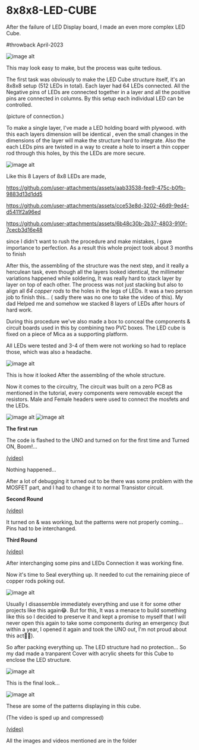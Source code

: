 # 8x8x8-LED-CUBE
 After the failure of LED Display board, I made an even more complex LED Cube.

#throwback
April-2023

![image alt](https://github.com/Anandhu-Sudha/8x8x8-LED-CUBE/blob/04f7b4797f768a1bcd3fb71a5b9799adf722df24/pictures/IMG20230527215619%20copy.jpg)


This may look easy to make, but the process was quite tedious.

The first task was obviously to make the LED Cube structure itself, it's an 8x8x8 setup (512 LEDs in total). Each layer had 64 LEDs connected. 
All the Negative pins of LEDs are connected together in a layer and all the positive pins are connected in columns. By this setup each individual LED can be controlled.

(picture of connection.)

To make a single layer, I've made a LED holding board with plywood. with this each layers dimension will be identical , even the small changes in the dimensions of the layer will make the structure hard to integrate.
Also the each LEDs pins are twisted in a way to create a hole to insert a thin copper rod through this holes, by this the LEDs are more secure.

![image alt](https://github.com/Anandhu-Sudha/8x8x8-LED-CUBE/blob/b325d1225c014b2410e9a7c2a18c4c50596320fe/pictures/IMG20230406201638.jpg)

Like this 8 Layers of 8x8 LEDs are made, 

https://github.com/user-attachments/assets/aab33538-fee9-475c-b0fb-9883d13d1dd5

https://github.com/user-attachments/assets/cce53e8d-3202-46d9-9ed4-d5411f2a96ed

https://github.com/user-attachments/assets/6b48c30b-2b37-4803-910f-7cecb3d16e48

since I didn't want to rush the procedure and make mistakes, I gave importance to perfection. As a result this whole project took about 3 months to finish

After this, the assembling of the structure was the next step, and it really a herculean task, even though all the layers looked identical, the millimeter variations happened while soldering, 
It was really hard to stack layer by layer on top of each other. The process was not just stacking but also to align all *64 copper rods* to the holes in the legs of LEDs. It was a two person job to finish this... ( sadly there was no one to take the video of this). My dad Helped me and somehow we stacked 8 layers of LEDs after hours of hard work.

During this procedure we've also made a box to conceal the components & circuit boards used in this by combining two PVC boxes. The LED cube is fixed on a piece of Mica as a supporting platform.

All LEDs were tested and 3-4 of them were not working so had to replace those, which was also a headache.

![image alt](https://github.com/Anandhu-Sudha/8x8x8-LED-CUBE/blob/b325d1225c014b2410e9a7c2a18c4c50596320fe/pictures/Screenshot%202025-02-01%20191049.png)

This is how it looked After the assembling of the whole structure.

Now it comes to the circuitry, The circuit was built on a zero PCB as mentioned in the tutorial, every components were removable except the resistors. Male and Female headers were used to connect the mosfets and the LEDs.

![image alt](https://github.com/Anandhu-Sudha/8x8x8-LED-CUBE/blob/b325d1225c014b2410e9a7c2a18c4c50596320fe/pictures/pcb.jpg)
![image alt](https://github.com/Anandhu-Sudha/8x8x8-LED-CUBE/blob/b325d1225c014b2410e9a7c2a18c4c50596320fe/pictures/pcb2.jpg)

<b>The first run</b> 

The code is flashed to the UNO and turned on for the first time and Turned ON, Boom!... 

[(video)](https://github.com/user-attachments/assets/300dd0fe-a196-4067-a8f7-7cca10d2a679)

Nothing happened...

After a lot of debugging it turned out to be there was some problem with the MOSFET part, and I had to change it to normal Transistor circuit.

<b>Second Round</b>

[(video)](https://github.com/user-attachments/assets/f2771414-c46c-48be-b296-4da9434e2190)

It turned on & was working, but the patterns were not properly coming...
Pins had to be interchanged.

<b>Third Round</b> 

[(video)](https://github.com/user-attachments/assets/b930d91a-4d84-49fa-a28e-5912cce9bdd6)

After interchanging some pins and LEDs Connection it was working fine.

Now it's time to Seal everything up. It needed to cut the remaining piece of copper rods poking out.

![image alt](https://github.com/Anandhu-Sudha/8x8x8-LED-CUBE/blob/b325d1225c014b2410e9a7c2a18c4c50596320fe/pictures/Screenshot%202025-02-01%20191158.png)

Usually I disassemble immediately everything and use it for some other projects like this again😂. But for this, It was a menace to build something like this so I decided to preserve it and kept a promise to myself that I will never open this again to take some components during an emergency (but within a year, I opened it again and took the UNO out, I'm not proud about this act😶‍🌫️).  

So after packing everything up. The LED structure had no protection... So my dad made a tranparent Cover with acrylic sheets for this Cube to enclose the LED structure. 

![image alt](https://github.com/Anandhu-Sudha/8x8x8-LED-CUBE/blob/ff5febe2f79aa13f1d986d5d6d843b4f3fc04299/pictures/outer%20case.jpg)

This is the final look...

![image alt](https://github.com/Anandhu-Sudha/8x8x8-LED-CUBE/blob/b325d1225c014b2410e9a7c2a18c4c50596320fe/pictures/IMG20230527215621.jpg)

These are some of the patterns displaying in this cube.

(The video is sped up and compressed)

[(video)](https://github.com/user-attachments/assets/b40409b2-8bb7-41dd-82b8-67ed53456bf3)

All the images and videos mentioned are in the folder

